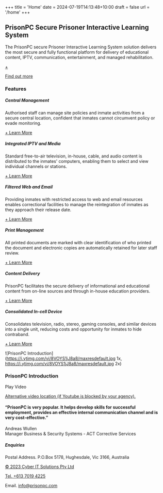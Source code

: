 +++
title = 'Home'
date = 2024-07-19T14:13:48+10:00
draft = false
url = '/home'
+++

## PrisonPC Secure Prisoner Interactive Learning System

The PrisonPC secure Prisoner Interactive Learning System solution delivers the most secure and fully functional platform for delivery of educational content, IPTV, communication, entertainment, and managed rehabilitation.

[+](/business-drivers)

[Find out more](/business-drivers)

### Features

##### Central Management

Authorised staff can manage site policies and inmate activities from a secure central location, confident that inmates cannot circumvent policy or evade monitoring.

[+ Learn More](/features)

##### Integrated IPTV and Media

Standard free-to-air television, in-house, cable, and audio content is distributed to the inmates' computers, enabling them to select and view individual channels or stations.

[+ Learn More](/features)

##### Filtered Web and Email

Providing inmates with restricted access to web and email resources enables correctional facilities to manage the reintegration of inmates as they approach their release date. 

[+ Learn More](/features)

##### Print Management

All printed documents are marked with clear identification of who printed the document and electronic copies are automatically retained for later staff review.

[+ Learn More](/features)

##### Content Delivery

PrisonPC facilitates the secure delivery of informational and educational content from on-line sources and through in-house education providers.

[+ Learn More](/features)

##### Consolidated In-cell Device

Consolidates television, radio, stereo, gaming consoles, and similar devices into a single unit, reducing costs and opportunity for inmates to hide contraband.

[+ Learn More](/features)

![PrisonPC Introduction](https://i.ytimg.com/vi/8VOYS1jJ8a8/maxresdefault.jpg 1x, https://i.ytimg.com/vi/8VOYS1jJ8a8/maxresdefault.jpg 2x)

### PrisonPC Introduction

Play Video

[Alternative video location (if Youtube is blocked by your agency).](/direct-introduction)

#### “PrisonPC is very popular. It helps develop skills for successful employment, provides an effective internal communication channel and is very cost-effective.”

Andreas Wullen   
Manager Business & Security Systems - ACT Corrective Services

##### Enquiries

Postal Address. P.O.Box 5178, Hughesdale, Vic 3166, Australia

[© 2023 Cyber IT Solutions Pty Ltd](https://www.cyberitsolutions.com.au/)

[Tel. +613 7019 4225](tel:+61370194225)

Email. [info@prisonpc.com](mailto:info@prisonpc.com)
